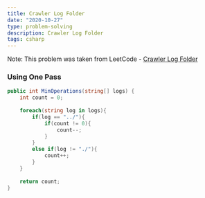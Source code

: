 ```yaml
---
title: Crawler Log Folder
date: "2020-10-27"
type: problem-solving
description: Crawler Log Folder
tags: csharp
---
```


Note: This problem was taken from LeetCode - [Crawler Log Folder](https://leetcode.com/problems/crawler-log-folder/)

### Using One Pass

```csharp
public int MinOperations(string[] logs) {
	int count = 0;
	
	foreach(string log in logs){
		if(log == "../"){
			if(count != 0){
				count--;
			}
		}
		else if(log != "./"){
			count++;
		}
	}
	
	return count;
}
```
